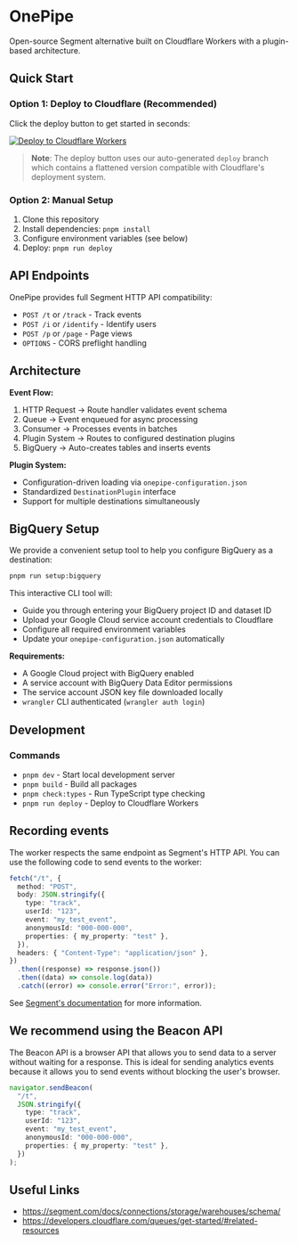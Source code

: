 # OnePipe

Open-source Segment alternative built on Cloudflare Workers with a plugin-based architecture.

## Quick Start

### Option 1: Deploy to Cloudflare (Recommended)

Click the deploy button to get started in seconds:

[![Deploy to Cloudflare Workers](https://deploy.workers.cloudflare.com/button)](https://deploy.workers.cloudflare.com/?url=https://github.com/richardmaccaw/onepipe/tree/deploy)

> **Note**: The deploy button uses our auto-generated `deploy` branch which contains a flattened version compatible with Cloudflare's deployment system.

### Option 2: Manual Setup

1. Clone this repository
2. Install dependencies: `pnpm install`
3. Configure environment variables (see below)
4. Deploy: `pnpm run deploy`

## API Endpoints

OnePipe provides full Segment HTTP API compatibility:

- `POST /t` or `/track` - Track events
- `POST /i` or `/identify` - Identify users
- `POST /p` or `/page` - Page views
- `OPTIONS` - CORS preflight handling

## Architecture

**Event Flow:**

1. HTTP Request → Route handler validates event schema
2. Queue → Event enqueued for async processing
3. Consumer → Processes events in batches
4. Plugin System → Routes to configured destination plugins
5. BigQuery → Auto-creates tables and inserts events

**Plugin System:**

- Configuration-driven loading via `onepipe-configuration.json`
- Standardized `DestinationPlugin` interface
- Support for multiple destinations simultaneously

## BigQuery Setup

We provide a convenient setup tool to help you configure BigQuery as a destination:

```bash
pnpm run setup:bigquery
```

This interactive CLI tool will:

- Guide you through entering your BigQuery project ID and dataset ID
- Upload your Google Cloud service account credentials to Cloudflare
- Configure all required environment variables
- Update your `onepipe-configuration.json` automatically

**Requirements:**
- A Google Cloud project with BigQuery enabled
- A service account with BigQuery Data Editor permissions
- The service account JSON key file downloaded locally
- `wrangler` CLI authenticated (`wrangler auth login`)

## Development

### Commands

- `pnpm dev` - Start local development server
- `pnpm build` - Build all packages
- `pnpm check:types` - Run TypeScript type checking
- `pnpm run deploy` - Deploy to Cloudflare Workers

## Recording events

The worker respects the same endpoint as Segment's HTTP API. You can use the following code to send events to the worker:

```typescript
fetch("/t", {
  method: "POST",
  body: JSON.stringify({
    type: "track",
    userId: "123",
    event: "my_test_event",
    anonymousId: "000-000-000",
    properties: { my_property: "test" },
  }),
  headers: { "Content-Type": "application/json" },
})
  .then((response) => response.json())
  .then((data) => console.log(data))
  .catch((error) => console.error("Error:", error));
```

See [Segment's documentation](https://segment-docs.netlify.app/docs/connections/spec/track/) for more information.

## We recommend using the Beacon API

The Beacon API is a browser API that allows you to send data to a server without waiting for a response. This is ideal for sending analytics events because it allows you to send events without blocking the user's browser.

```typescript
navigator.sendBeacon(
  "/t",
  JSON.stringify({
    type: "track",
    userId: "123",
    event: "my_test_event",
    anonymousId: "000-000-000",
    properties: { my_property: "test" },
  })
);
```

## Useful Links

- https://segment.com/docs/connections/storage/warehouses/schema/
- https://developers.cloudflare.com/queues/get-started/#related-resources
